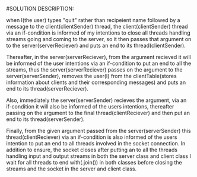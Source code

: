 #SOLUTION DESCRIPTION:

when I(the user) types "quit" rather than recipeient name followed by a message to the client(clientSender) thread, the client(clientSender) thread via an if-condition is informed of my intentions to close all threads handling streams going and coming to the server, so it then passes that argument on to the server(serverReciever) and puts an end to its thread(clientSender).

Thereafter, in the server(serverReciever), from the argument recieved it will be informed of the user intentions via an if-condition to put an end to all the streams, thus the server(serverReciever) passes on the argument to the server(serverSender), removes the user(I) from the clientTable(stores information about clients and their corresponding messages) and puts an end to its thread(serverReciever).

Also, immediately the server(serverSender) recieves the argument, via an if-condition it will also be informed of the users intentions, thereafter passing on the argument to the final thread(clientReciever) and then put an end to its thread(serverSender).

Finally, from the given argument passed from the server(serverSender) this thread(clientReciever) via an if-condition is also informed of the users intention to put an end to all threads involved in the socket connection. In addition to ensure, the socket closes after putting an to all the threads handling input and output streams in both the server class and client class I wait for all threads to end with(.join()) in both classes before closing the streams and the socket in the server and client class.
